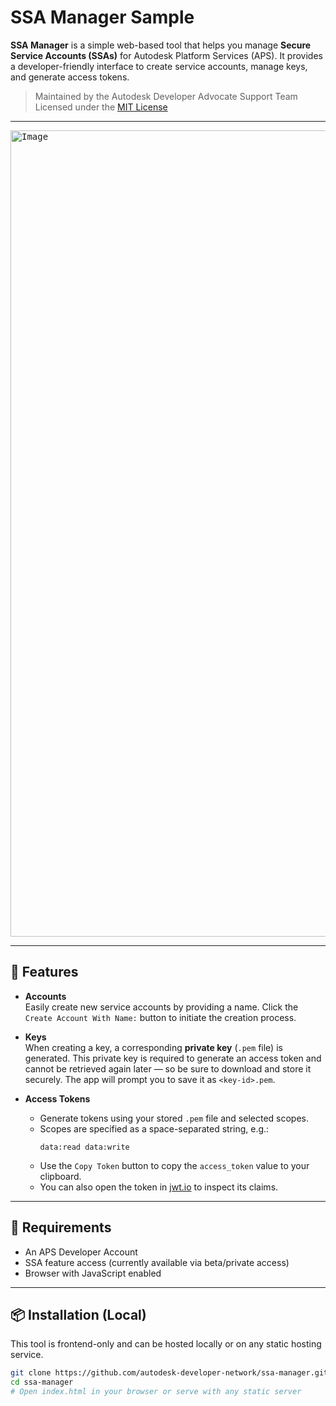 # SSA Manager Sample

**SSA Manager** is a simple web-based tool that helps you manage **Secure Service Accounts (SSAs)** for Autodesk Platform Services (APS). It provides a developer-friendly interface to create service accounts, manage keys, and generate access tokens.

> Maintained by the Autodesk Developer Advocate Support Team  
> Licensed under the [MIT License](LICENSE)

---
<kbd>
<img width="1290" alt="Image" src="https://github.com/user-attachments/assets/ffb940d2-3421-4b37-a8d1-c94e9d43eb64" />
</kbd>

---

## 🚀 Features

- **Accounts**  
  Easily create new service accounts by providing a name. Click the `Create Account With Name:` button to initiate the creation process.

- **Keys**  
  When creating a key, a corresponding **private key** (`.pem` file) is generated. This private key is required to generate an access token and cannot be retrieved again later — so be sure to download and store it securely. The app will prompt you to save it as `<key-id>.pem`.

- **Access Tokens**  
  - Generate tokens using your stored `.pem` file and selected scopes.  
  - Scopes are specified as a space-separated string, e.g.:
    ```
    data:read data:write
    ```
  - Use the `Copy Token` button to copy the `access_token` value to your clipboard.  
  - You can also open the token in [jwt.io](https://jwt.io) to inspect its claims.

---

## 🧰 Requirements

- An APS Developer Account
- SSA feature access (currently available via beta/private access)
- Browser with JavaScript enabled

---

## 📦 Installation (Local)

This tool is frontend-only and can be hosted locally or on any static hosting service.

```bash
git clone https://github.com/autodesk-developer-network/ssa-manager.git
cd ssa-manager
# Open index.html in your browser or serve with any static server
